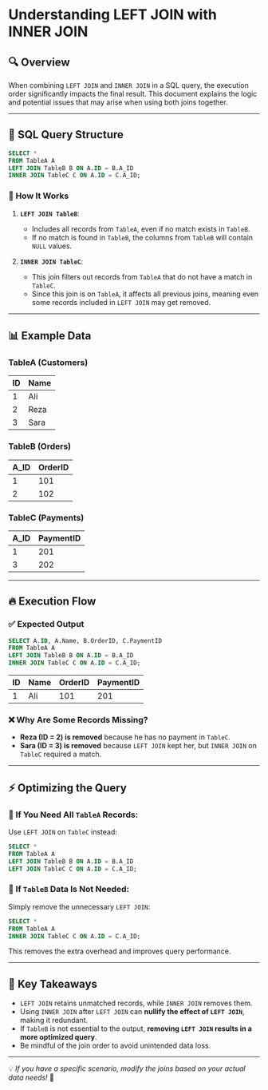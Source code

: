 # Understanding LEFT JOIN with INNER JOIN

## 🔍 Overview
When combining `LEFT JOIN` and `INNER JOIN` in a SQL query, the execution order significantly impacts the final result. This document explains the logic and potential issues that may arise when using both joins together.

---

## 📌 SQL Query Structure
```sql
SELECT *
FROM TableA A
LEFT JOIN TableB B ON A.ID = B.A_ID
INNER JOIN TableC C ON A.ID = C.A_ID;
```

### 🔹 How It Works
1. **`LEFT JOIN TableB`**:
   - Includes all records from `TableA`, even if no match exists in `TableB`.
   - If no match is found in `TableB`, the columns from `TableB` will contain `NULL` values.

2. **`INNER JOIN TableC`**:
   - This join filters out records from `TableA` that do not have a match in `TableC`.
   - Since this join is on `TableA`, it affects all previous joins, meaning even some records included in `LEFT JOIN` may get removed.

---

## 📊 Example Data

### **TableA (Customers)**
| ID  | Name  |
|-----|-------|
| 1   | Ali   |
| 2   | Reza  |
| 3   | Sara  |

### **TableB (Orders)**
| A_ID | OrderID |
|------|---------|
| 1    | 101     |
| 2    | 102     |

### **TableC (Payments)**
| A_ID | PaymentID |
|------|----------|
| 1    | 201      |
| 3    | 202      |

---

## 🔥 Execution Flow

### ✅ Expected Output
```sql
SELECT A.ID, A.Name, B.OrderID, C.PaymentID
FROM TableA A
LEFT JOIN TableB B ON A.ID = B.A_ID
INNER JOIN TableC C ON A.ID = C.A_ID;
```

| ID  | Name  | OrderID | PaymentID |
|-----|-------|---------|-----------|
| 1   | Ali   | 101     | 201       |

### ❌ Why Are Some Records Missing?
- **Reza (ID = 2) is removed** because he has no payment in `TableC`.
- **Sara (ID = 3) is removed** because `LEFT JOIN` kept her, but `INNER JOIN` on `TableC` required a match.

---

## ⚡ Optimizing the Query
### 🔹 If You Need All `TableA` Records:
Use `LEFT JOIN` on `TableC` instead:
```sql
SELECT *
FROM TableA A
LEFT JOIN TableB B ON A.ID = B.A_ID
LEFT JOIN TableC C ON A.ID = C.A_ID;
```

### 🔹 If `TableB` Data Is Not Needed:
Simply remove the unnecessary `LEFT JOIN`:
```sql
SELECT *
FROM TableA A
INNER JOIN TableC C ON A.ID = C.A_ID;
```
This removes the extra overhead and improves query performance.

---

## 🎯 Key Takeaways
- `LEFT JOIN` retains unmatched records, while `INNER JOIN` removes them.
- Using `INNER JOIN` after `LEFT JOIN` can **nullify the effect of `LEFT JOIN`**, making it redundant.
- If `TableB` is not essential to the output, **removing `LEFT JOIN` results in a more optimized query**.
- Be mindful of the join order to avoid unintended data loss.

---

💡 *If you have a specific scenario, modify the joins based on your actual data needs!* 🚀
